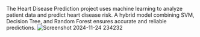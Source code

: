 The Heart Disease Prediction project uses machine learning to analyze patient data and predict heart disease risk. A hybrid model combining SVM, Decision Tree, and Random Forest ensures accurate and reliable predictions.
![Screenshot 2024-11-24 234232](https://github.com/user-attachments/assets/a9d1e889-34a3-417a-9d91-9096f0ec1f32)
